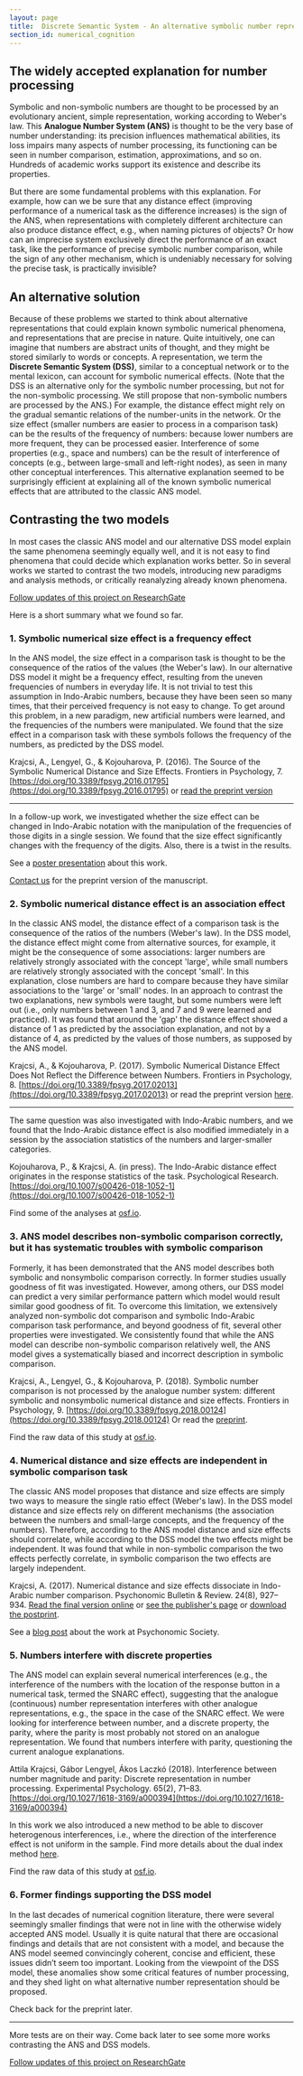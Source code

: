 ```yaml
---
layout: page
title:  Discrete Semantic System - An alternative symbolic number representation
section_id: numerical_cognition
---
```


## The widely accepted explanation for number processing

Symbolic and non-symbolic numbers are thought to be processed by an evolutionary ancient, simple representation, working according to Weber's law. This **Analogue Number System (ANS)** is thought to be the very base of number understanding: its precision influences mathematical abilities, its loss impairs many aspects of number processing, its functioning can be seen in number comparison, estimation, approximations, and so on. Hundreds of academic works support its existence and describe its properties.

But there are some fundamental problems with this explanation. For example, how can we be sure that any distance effect (improving performance of a numerical task as the difference increases) is the sign of the ANS, when representations with completely different architecture can also produce distance effect, e.g., when naming pictures of objects? Or how can an imprecise system exclusively direct the performance of an exact task, like the performance of precise symbolic number comparison, while the sign of any other mechanism, which is undeniably necessary for solving the precise task, is practically invisible?

## An alternative solution

Because of these problems we started to think about alternative representations that could explain known symbolic numerical phenomena, and representations that are precise in nature. Quite intuitively, one can imagine that numbers are abstract units of thought, and they might be stored similarly to words or concepts. A representation, we term the **Discrete Semantic System (DSS)**, similar to a conceptual network or to the mental lexicon, can account for symbolic numerical effects. (Note that the DSS is an alternative only for the symbolic number processing, but not for the non-symbolic processing. We still propose that non-symbolic numbers are processed by the ANS.) For example, the distance effect might rely on the gradual semantic relations of the number-units in the network. Or the size effect (smaller numbers are easier to process in a comparison task) can be the results of the frequency of numbers: because lower numbers are more frequent, they can be processed easier. Interference of some properties (e.g., space and numbers) can be the result of interference of concepts (e.g., between large-small and left-right nodes), as seen in many other conceptual interferences. This alternative explanation seemed to be surprisingly efficient at  explaining all of the known symbolic numerical effects that are attributed to the classic ANS model.

## Contrasting the two models

In most cases the classic ANS model and our alternative DSS model explain the same phenomena seemingly equally well, and it is not easy to find phenomena that could decide which explanation works better. So in several works we started to contrast the two models, introducing new paradigms and analysis methods, or critically reanalyzing already known phenomena.

[Follow updates of this project on ResearchGate](https://www.researchgate.net/project/An-alternative-model-for-symbolic-number-processing)

Here is a short summary what we found so far.
### 1. Symbolic numerical size effect is a frequency effect
In the ANS model, the size effect in a comparison task is thought to be the consequence of the ratios of the values (the Weber's law). In our alternative DSS model it might be a frequency effect, resulting from the uneven frequencies of numbers in everyday life. It is not trivial to test this assumption in Indo-Arabic numbers, because they have been seen so many times, that their perceived frequency is not easy to change. To get around this problem, in a new paradigm, new artificial numbers were learned, and the frequencies of the numbers were manipulated. We found that the size effect in a comparison task with these symbols follows the frequency of the numbers, as predicted by the DSS model.

<i class='fa fa-file-text'></i> Krajcsi, A., Lengyel, G., & Kojouharova, P. (2016). The Source of the Symbolic Numerical Distance and Size Effects. Frontiers in Psychology, 7. [https://doi.org/10.3389/fpsyg.2016.01795](https://doi.org/10.3389/fpsyg.2016.01795) or [read the preprint version](http://www.preprints.org/manuscript/201609.0025/v1)

---

In a follow-up work, we investigated whether the size effect can be changed in Indo-Arabic notation with the manipulation of the frequencies of those digits in a single session. We found that the size effect significantly changes with the frequency of the digits. Also, there is a twist in the results.

<i class='fa fa-file'></i> See a [poster presentation](http://www.cecog.eu/pastConf_pic/2017/posters/Petia_The%20numerical%20size%20effect%20in%20symbolic%20numbers%20and%20everyday%20number%20frequency%2020170522.pdf) about this work.

<i class='fa fa-file-text'></i> [Contact us](mailto:krajcsi+ANS_site@gmail.com?subject=Indo-Arabic%20size%20effect%20manuscript%20request) for the preprint version of the manuscript.

### 2. Symbolic numerical distance effect is an association effect

In the classic ANS model, the distance effect of a comparison task is the consequence of the ratios of the numbers (Weber's law). In the DSS model, the distance effect might come from alternative sources, for example, it might be the consequence of some associations: larger numbers are relatively strongly associated with the concept 'large', while small numbers are relatively strongly associated with the concept 'small'. In this explanation, close numbers are hard to compare because they have similar associations to the 'large' or 'small' nodes. In an approach to contrast the two explanations, new symbols were taught, but some numbers were left out (i.e., only numbers between 1 and 3, and 7 and 9 were learned and practiced). It was found that around the 'gap' the distance effect showed a distance of 1 as predicted by the association explanation, and not by a distance of 4, as predicted by the values of those numbers, as supposed by the ANS model.

<i class='fa fa-file-text'></i> Krajcsi, A., & Kojouharova, P. (2017). Symbolic Numerical Distance Effect Does Not Reflect the Difference between Numbers. Frontiers in Psychology, 8. [https://doi.org/10.3389/fpsyg.2017.02013](https://doi.org/10.3389/fpsyg.2017.02013) or read the preprint version [here](https://psyarxiv.com/bpy9c/).

---

The same question was also investigated with Indo-Arabic numbers, and we found that the Indo-Arabic distance effect is also modified immediately in a session by the association statistics of the numbers and larger-smaller categories.

<i class='fa fa-file-text'></i> Kojouharova, P., & Krajcsi, A. (in press). The Indo-Arabic distance effect originates in the response statistics of the task. Psychological Research. [https://doi.org/10.1007/s00426-018-1052-1](https://doi.org/10.1007/s00426-018-1052-1)

<i class='fa fa-table'></i> Find some of the analyses at [osf.io](https://osf.io/qjymb/).

### 3. ANS model describes non-symbolic comparison correctly, but it has systematic troubles with symbolic comparison
Formerly, it has been demonstrated that the ANS model describes both symbolic and nonsymbolic comparison correctly. In former studies usually goodness of fit was investigated. However, among others, our DSS model can predict a very similar performance pattern which model would result similar good goodness of fit. To overcome this limitation, we extensively analyzed non-symbolic dot comparison and symbolic Indo-Arabic comparison task performance, and beyond goodness of fit, several other properties were investigated. We consistently found that while the ANS model can describe non-symbolic comparison relatively well, the ANS model gives a systematically biased and incorrect description in symbolic comparison.

<i class='fa fa-file-text'></i> Krajcsi, A., Lengyel, G., & Kojouharova, P. (2018). Symbolic number comparison is not processed by the analogue number system: different symbolic and nonsymbolic numerical distance and size effects. Frontiers in Psychology, 9. [https://doi.org/10.3389/fpsyg.2018.00124](https://doi.org/10.3389/fpsyg.2018.00124) Or read the [preprint](https://psyarxiv.com/dmau5/).

<i class='fa fa-table'></i> Find the raw data of this study at [osf.io](https://osf.io/jw5ha/).

### 4. Numerical distance and size effects are independent in symbolic comparison task
The classic ANS model proposes that distance and size effects are simply two ways to measure the single ratio effect (Weber's law). In the DSS model distance and size effects rely on different mechanisms (the association between the numbers and small-large concepts, and the frequency of the numbers). Therefore, according to the ANS model distance and size effects should correlate, while according to the DSS model the two effects might be independent. It was found that while in non-symbolic comparison the two effects perfectly correlate, in symbolic comparison the two effects are largely independent.

<i class='fa fa-file-text'></i> Krajcsi, A. (2017). Numerical distance and size effects dissociate in Indo-Arabic number comparison. Psychonomic Bulletin & Review. 24(8), 927–934. [Read the final version online](http://rdcu.be/lqju) or [see the publisher's page](http://link.springer.com/article/10.3758/s13423-016-1175-6) or [download the postprint](https://sites.google.com/site/mathematicalcognition/home/discrete-semantic-system/Distance%20and%20size%20effects%20correlation%20-%20postprint.pdf?attredirects=0&d=1).

<i class='fa fa-newspaper-o'></i> See a [blog post](http://www.psychonomic.org/news/news.asp?id=332300) about the work at Psychonomic Society.

### 5. Numbers interfere with discrete properties
The ANS model can explain several numerical interferences (e.g., the interference of the numbers with the location of the response button in a numerical task, termed the SNARC effect), suggesting that the analogue (continuous) number representation interferes with other analogue representations, e.g., the space in the case of the SNARC effect. We were looking for interference between number, and a discrete property, the parity, where the parity is most probably not stored on an analogue representation. We found that numbers interfere with parity, questioning the current analogue explanations.

<i class='fa fa-file-text'></i> Attila Krajcsi, Gábor Lengyel, Ákos Laczkó (2018). Interference between number magnitude and parity: Discrete representation in number processing. Experimental Psychology. 65(2), 71–83. [https://doi.org/10.1027/1618-3169/a000394](https://doi.org/10.1027/1618-3169/a000394)

<i class='fa fa-file'></i> In this work we also introduced a new method to be able to discover heterogenous interferences, i.e., where the direction of the interference effect is not uniform in the sample. Find more details about the dual index method [here](heterogeneous_interference.html).

<i class='fa fa-table'></i> Find the raw data of this study at [osf.io](https://osf.io/g7t2q/).

### 6. Former findings supporting the DSS model
In the last decades of numerical cognition literature, there were several seemingly smaller findings that were not in line with the otherwise widely accepted ANS model. Usually it is quite natural that there are occasional findings and details that are not consistent with a model, and because the ANS model seemed convincingly coherent, concise and efficient, these issues didn’t seem too important. Looking from the viewpoint of the DSS model, these anomalies show some critical features of number processing, and they shed light on what alternative number representation should be proposed.

<i class='fa fa-file-text'></i> Check back for the preprint later.

---

More tests are on their way. Come back later to see some more works contrasting the ANS and DSS models.

[Follow updates of this project on ResearchGate](https://www.researchgate.net/project/An-alternative-model-for-symbolic-number-processing)
